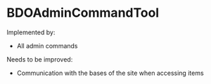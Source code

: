 # BDOAdminCommandTool
Implemented by:

- All admin commands

Needs to be improved:

 - Communication with the bases of the site when accessing items

